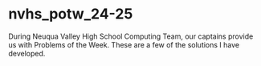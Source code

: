 # nvhs_potw_24-25

During Neuqua Valley High School Computing Team, our captains provide us with Problems of the Week. These are a few of the solutions I have developed.
